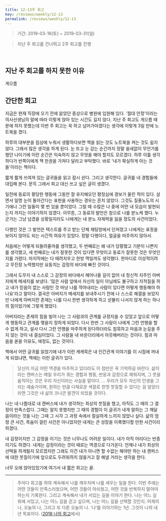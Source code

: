```yaml
---
title: 12-13주 회고
key: /reviews/weekly/12-13
permalink: /reviews/weekly/12-13
---
```


> 기간: 2019-03-16(토) ~ 2019-03-31(일)

> 지난 주 회고를 건너뛰고 2주 회고를 진행
<br/>

## 지난 주 회고를 하지 못한 이유

게으름

## 간단한 회고

지금은 현재 직장에 오기 전에 앓았던 증상으로 병원에 입원해 있다. '절대 안정'이라는 의사선생님의 말에 따라 이렇게 앉아 있는 시간도 길지 않다. 지난 주 회고도 게으름 때문에 하지 못했는데 이번 주 회고는 꼭 하고 넘어가야겠다는 생각에 이렇게 3일 만에 노트북을 켰다.

하루의 대부분을 침상에 누워서 생활하다보면 책을 읽는 것도 노트북을 켜는 것도 쉽지 않다. 그래서 많은 생각을 하게 된다. 눈 뜨고 눈 감는 순간까지 정말 쉴새없이 무언가를 했던 나이기에 이런 순간은 익숙하지 않고 무엇을 해야 할지도 모르겠다. 하루 이틀 생각하다가 반쪽이에게 책 한권을 가져다 달라고 부탁했다. 바로 '내가 확실하게 아는 것들'이라는 책이다.

짧게 짧게 쓰여져 있는 글귀들을 읽고 잠시 쉰다. 그리고 생각한다. 글귀를 내 경험들에 대입해 본다. 문득 그래서 회고 대신 쓰고 싶은 글이 생겼다.

일전에 동료의 황당한 행동에 그동안 잘 유지해오던 평정심에 경보가 울린 적이 있다. 살면서 일명 눈이 돌아간다는 표현을 사용하는 경우는 흔치 않았다. 그것도 질풍노도의 시기에나 그런 일들이 몇 번 있을 뿐이었다. 그럴 때 수많은 나 중에 어떤 내 모습이 발현되는지 까지는 이야기하지 않겠다. 아무튼, 그 동료의 발언은 참으로 나를 분노케 했다. 누군가는 그냥 넘겼을 상황일지라도 나에게는 내 분노 자제력을 잃을 정도의 사건이었다.

다행인 것은 그 발언은 텍스트를 주고 받는 단체 채팅방에서 던져졌고 나에게는 표정을 보이지 않아도 되는 시간적 여유가 있었다. 정말 다행이다, 얼굴을 마주하지 않아서.

처음에는 어떻게 되돌려줄까를 생각했고, 두 번째로는 왜 내가 당황했고 기분이 나쁜지를 생각했고, 세 번째로는 내가 잘못한 것이 있다면 무엇이고 동료가 잘못한 것은 무엇인지를 가렸다. 마지막에는 다 때려치우고 한방 맥일까도 생각했다. 한마디로 이성적이려고 무진장 노력했지만 요동치는 감정의 바다에 빠진 것이다.

그래서 도무지 내 스스로 그 감정의 바다에서 헤어나올 길이 없어 내 정신적 지주인 아버지에게 메세지를 보냈다. '많은 사람 앞에서 자신의 일이 아님에도 불구하고 지적질을 하고 내가 믿음이 없는 사람인 것 마냥 나를 깍아내리는 사람이 있다면 어떻게 행동해야 하나요'라고 말이다. 결국은 아버지가 메세지를 보내주시기 전에 나 스스로 해결을 보았지만 나에게 아버지란 존재는 나를 다시 한번 생각하게 하고 섣불리 나서지 않게 하는 하나의 힘이었기에 그렇게 했었다.

아버지라는 존재의 힘을 빌어 나는 그 사람과의 관계를 규정지을 수 있었고 앞으로 어떻게 행동하고 관계를 맺을지 정하게 되었다. 다시 한번 그 사람이 나에게 그런 언행을 할 수 없게 하고, 설사 다시 그런 언행을 마주하게 된다하더라도 침묵하고 마음과 눈길을 주지 않는 것이 내 결심이었다. 그 사람을 내 바운더리에서 아웃해버리는 것이다. 힘과 마음을 쏟을 이유도, 애정도, 없는 것이다.

책에서 어떤 글귀를 읽었기에 내가 이런 캐캐묵은 내 인간관계 이야기를 이 시점에 꺼내게 되었냐면, 책에는 이런 글귀가 있다.

> 당신이 지금 어떤 역경을 마주하고 있더라도 이 점만은 꼭 기억하길 바란다. 삶이라는 캔버스는 매일 우리가 겪는 경험과 행동, 반응과 감정으로 채워지며, 그 붓을 움직이는 것은 우리 자신이라는 사실을 말이다. ... 우리가 모두 자신의 인생을 그리는 예술가이며, 원하는 만큼 다채로운 색깔로 한껏 붓질할 수 있다는 걸 알았더라면 그것은 내 삶의 크나큰 발견이 되었을 것이다.

나는 내 나름대로 내 캔버스에 내가 생각하는 최상의 붓질을 했고, 아직도 그 때의 그 결정이 만족스럽다. 그때는 알지 못했지만 그 때의 경험이 이 글귀가 내게 말하는 그 깨달음이라는 것을 나는 그때 그 시각 그 과정 속에서 절실하게 느끼지 않았나 싶다. 삶의 엄청 큰 사건, 목숨이 걸린 사건은 아니었지만 내게는 큰 성장을 이룩했다할 만한 사건이라 하겠다.

내 감정이지만 그 감정을 이기는 것은 너무나도 어려운 일이다. 내가 아직 어리다는 반증이기도 하겠다. 내게는 감정이라는 것이 때로는 역경으로 다가온다. 언제나 내가 최상의 선택을 하게될지 모르겠지만 그래도 이건 내가 아니면 할 수없는 해야만 하는 내 캔퍼스에 대한 붓질이기에 앞으로도 두려워하지 않을거고 잘 해낼 거라는 생각을 한다.

너무 오래 앉아있었기에 여기서 내 짧은 회고는 끝.


----

> 주마다 회고를 하여 계속해서 나를 깨우치며 나를 세우는 일을 한다. 이번 주에는 어떤 것들이 만족스러웠으며, 어떤 것들이 아쉬웠고, 어떤 것을 반복하지 말아야 하는지 기록한다. 그리고 계속해서 내가 서있는 길을 이야기 한다. 나는 어느 길 위에 서있고, 나는 어느 길을 걷고 싶으며, 나는 어느 길을 선택할 것인지. 어제의 나, 오늘의 나, 그리고 또 다른 오늘의 나. ‘나’를 이야기하는 1년. 그것이 나의 내년 목표이다. ([2018 나의 회고](https://ssosso.github.io/2018/12/30/2018-%EB%82%98%EC%9D%98-%ED%9A%8C%EA%B3%A0.html)에서)
